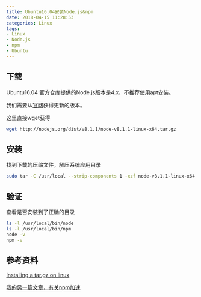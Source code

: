 ```yaml
---
title: Ubuntu16.04安装Node.js&npm
date: 2018-04-15 11:28:53
categories: Linux
tags:
- Linux
- Node.js
- npm
- Ubuntu
---
```


## 下载

Ubuntu16.04 官方仓库提供的Node.js版本是4.x，不推荐使用apt安装。

我们需要从[官网](https://nodejs.org/zh-cn/)获得更新的版本。

这里直接wget获得

```sh
wget http://nodejs.org/dist/v8.1.1/node-v8.1.1-linux-x64.tar.gz
```

## 安装

找到下载的压缩文件，解压系统应用目录

```sh
sudo tar -C /usr/local --strip-components 1 -xzf node-v8.1.1-linux-x64.tar.gz
```

## 验证

查看是否安装到了正确的目录

```sh
ls -l /usr/local/bin/node
ls -l /usr/local/bin/npm
node -v
npm -v
```

## 参考资料

[Installing a tar.gz on linux](https://stackoverflow.com/questions/33033538/installing-a-tar-gz-on-linux?utm_medium=organic&utm_source=google_rich_qa&utm_campaign=google_rich_qa)

[我的另一篇文章，有关npm加速](http://www.findshank.com/2017/08/06/%E4%B8%80%E4%BA%9B%E8%8A%82%E7%BA%A6%E7%94%9F%E5%91%BD%E7%9A%84%E6%93%8D%E4%BD%9C/#more)